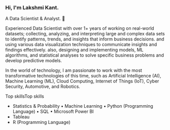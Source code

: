 ### Hi, I'm Lakshmi Kant.
A Data Scientist & Analyst. 👋

Experienced Data Scientist with over 1+ years of working on real-world datasets; collecting, analyzing, and interpreting large and complex data sets to identify patterns, trends, and insights that inform business decisions. and using various data visualization techniques to communicate insights and findings effectively. also, designing and implementing models, ML algorithms, and statistical analyses to solve specific business problems and develop predictive models. 

In the world of technology, I am passionate to work with the most transformative technologies of this time, such as Artificial Intelligence (AI), Machine Learning (ML), Cloud Computing, Internet of Things (IoT), Cyber Security, Automotive, and Robotics.

Top skillsTop skills
* Statistics & Probability 
• Machine Learning 
• Python (Programming Language) 
• SQL 
• Microsoft Power BI
* Tableau
* R (Programming Language) 


